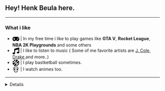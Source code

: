 ## Hey! Henk Beula here.
***

### What i like
- <img src="icons/gamepad.svg" width="22px" height="22px" align="center"/> | In my free time i like to play games like **GTA V**, **Rocket League**, **NBA 2K Playgrounds** and some others
- <img src="icons/music.svg" width="22px" height="22px" align="center"/> | I like to listen to music ( Some of me favorite artists are <a href="https://en.wikipedia.org/wiki/J._Cole"> J. Cole, </a> <a href="https://en.wikipedia.org/wiki/Drake_(musician)"> Drake  </a> and more..)
- <img src="icons/basketball-ball.svg" width="22px" height="22px" align="center"/> | I play bastketball sometimes.
- <img src="icons/naruto.svg" width="22px" height="22px" align="center"/> | I watch animes too.

***

<details>
  <sumary>💡 Skills </sumary>
  
  ### Languages
  <img alt="JAVA" src="icons/java.svg"/>
  <img alt="JavaScript" src="icons/javascript.svg"/>
  <img alt="HTML5" src="icons/html5.svg"/>
  <img alt="CSS3 (Beginner)" src="icons/css3.svg"/>
  <img alt="C++ (Beginner)" src="icons/c++.svg"/>
</details>
